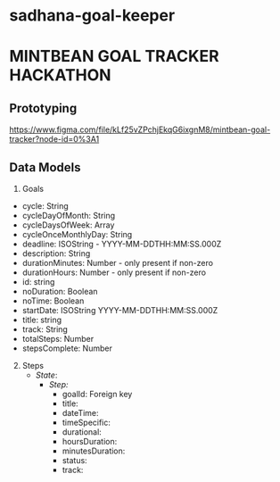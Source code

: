 # sadhana-goal-keeper

# MINTBEAN GOAL TRACKER HACKATHON

## Prototyping
https://www.figma.com/file/kLf25vZPchjEkqG6ixgnM8/mintbean-goal-tracker?node-id=0%3A1
    
## Data Models

1. Goals
  * cycle: String
  * cycleDayOfMonth: String
  * cycleDaysOfWeek: Array
  * cycleOnceMonthlyDay: String
  * deadline: ISOString - YYYY-MM-DDTHH:MM:SS.000Z
  * description: String
  * durationMinutes: Number - only present if non-zero
  * durationHours: Number - only present if non-zero
  * id: string
  * noDuration: Boolean
  * noTime: Boolean
  * startDate: ISOString YYYY-MM-DDTHH:MM:SS.000Z
  * title: string
  * track: String
  * totalSteps: Number
  * stepsComplete: Number
        
   
2. Steps
    * _State_: 
      * _Step:_
        * goalId: Foreign key
        * title: 
        * dateTime: 
        * timeSpecific: 
        * durational: 
        * hoursDuration: 
        * minutesDuration: 
        * status: 
        * track: 

 
  
